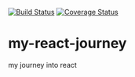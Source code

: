 [![Build Status](https://travis-ci.com/k31tha/my-react-journey.svg?branch=master)](https://travis-ci.com/k31tha/my-react-journey)
[![Coverage Status](https://coveralls.io/repos/github/k31tha/my-react-journey/badge.svg)](https://coveralls.io/github/k31tha/my-react-journey)

# my-react-journey
 my journey into react
